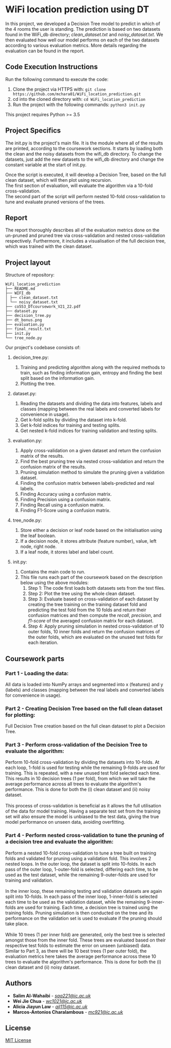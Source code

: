 # WiFi location prediction using DT
In this project, we developed a Decision Tree model to predict in which of the 4 rooms the user is standing.
The prediction is based on two datasets found in the WiFi_db directory; *clean_dataset.txt* and *noisy_dataset.txt*.
We then evaluated how well our model performs on each of the two datasets according to various
evaluation metrics. More details regarding the evaluation can be found in the report.


## Code Execution Instructions

Run the following command to execute the code:

1. Clone the project via HTTPS with: `git clone https://github.com/mchara01/WiFi_location_prediction.git` <br>
1. cd into the cloned directory with: `cd WiFi_location_prediction`  <br>
1. Run the project with the following commands: `python3 init.py` <br>

This project requires Python >= 3.5 <br>

## Project Specifics
The init.py is the project's main file. It is the module where all of the results are printed, according to the coursework sections. 
It starts by loading both the clean and the noisy datasets from the wifi_db directory. 
To change the datasets, just add the new datasets to the wifi_db directory and change the constant variable at the start of init.py.

Once the script is executed, it will develop a Decision Tree, based on the full clean dataset, which will then plot using recursion. <br>
The first section of evaluation, will evaluate the algorithm via a 10-fold cross-validation. <br>
The second part of the script will perform nested 10-fold cross-validation to tune and evaluate pruned versions of the trees.

## Report
The report thoroughly describes all of the evaluation metrics done on the un-pruned and pruned tree via cross-validation and nested cross-validation respectively. 
Furthermore, it includes a visualisation of the full decision tree, which was trained with the clean dataset. 

## Project layout
Structure of repository:
`````
WiFi_location_prediction
├── README.md
├── WIFI_db
│ ├── clean_dataset.txt
│ └── noisy_dataset.txt
├── co553_DTcoursework_V21_22.pdf
├── dataset.py
├── decision_tree.py
├── dt_bonus.png
├── evaluation.py
├── final_result.txt
├── init.py
└── tree_node.py
`````
Our project's codebase consists of:

1. decision_tree.py:
    1. Training and predicting algorithm along with the required methods to train, such as finding information gain, entropy and finding the best split based on the information gain.
    2. Plotting the tree. 
    
2. dataset.py:
   1. Reading the datasets and dividing the data into features, labels and classes (mapping between the real labels and converted labels for convenience in usage).
   2. Get k-fold splits by dividing the dataset into k-fold.
   3. Get k-fold indices for training and testing splits.
   4. Get nested k-fold indices for training validation and testing splits.
   
3. evaluation.py:
   1. Apply cross-validation on a given dataset and return the confusion matrix of the results.
   2. Find the best pruning tree via nested cross-validation and return the confusion matrix of the results.
   3. Pruning simulation method to simulate the pruning given a validation dataset.
   4. Finding the confusion matrix between labels-predicted and real labels.
   5. Finding Accuracy using a confusion matrix.
   6. Finding Precision using a confusion matrix.
   7. Finding Recall using a confusion matrix.
   8. Finding F1-Score using a confusion matrix.
   
4. tree_node.py:
   1. Store either a decision or leaf node based on the initialisation using the leaf boolean.
   2. If a decision node, it stores attribute (feature number), value, left node, right node. 
   3. If a leaf node, it stores label and label count.

5. init.py:   
   1. Contains the main code to run.
   2. This file runs each part of the coursework based on the description below using the above modules:
      1. Step 1: The code first loads both datasets sets from the text files. 
      2. Step 2: Plot the tree using the whole clean dataset. 
      3. Step 3: Evaluate based on cross-validation of each dataset by creating the tree training on the training dataset fold and predicting the test fold from the 10 folds and return their confusion matrices and then compute the *recall*, *precision*, and *f1-score* of the averaged confusion matrix for each dataset.
      4. Step 4: Apply pruning simulation in nested cross-validation of 10 outer folds, 10 inner folds and return the confusion matrices of the outer folds, which are evaluated on the unused test folds for each iteration.

## Coursework parts

### Part 1 - Loading the data:
All data is loaded into NumPy arrays and segmented into x (features) and y (labels) and classes (mapping between the real labels and converted labels for convenience in usage).

### Part 2 - Creating Decision Tree based on the full clean dataset for plotting:
Full Decision Tree creation based on the full clean dataset to plot a Decision Tree.

### Part 3 - Perform cross-validation of the Decision Tree to evaluate the algorithm:
Perform 10-fold cross-validation by dividing the datasets into 10-folds. At each loop, 1-fold is used for testing while the remaining 9-folds are used for training. This is repeated, with a new unused test fold selected each time. This results in 10 decision trees (1 per fold), from which we will take the average performance across all trees to evaluate the algorithm's performance. This is done for both the (i) clean dataset and (ii) noisy dataset. 
<br><br>
This process of cross-validation is beneficial as it allows the full utilisation of the data for model training.  Having a separate test set from the training set will also ensure the model is unbiased to the test data, giving the true model performance on unseen data, avoiding overfitting.

### Part 4 - Perform nested cross-validation to tune the pruning of a decision tree and evaluate the algorithm:
Perform a nested 10-fold cross-validation to tune a tree built on training folds and validated for pruning using a validation fold. This involves 2 nested loops. In the outer loop, the dataset is split into 10-folds. In each pass of the outer loop, 1-outer-fold is selected, differing each time, to be used as the test dataset, while the remaining 9-outer-folds are used for training and validation. 
<br><br>
In the inner loop, these remaining testing and validation datasets are again split into 10-folds. In each pass of the inner loop, 1-inner-fold is selected each time to be used as the validation dataset, while the remaining 9-inner-folds are used for training. Each time, a decision tree is trained using the training folds. Pruning simulation is then conducted on the tree and its performance on the validation set is used to evaluate if the pruning should take place. 
<br><br>
While 10 trees (1 per inner fold) are generated, only the best tree is selected amongst those from the inner fold. These trees are evaluated based on their respective test folds to estimate the error on unseen (unbiased) data. Similar to Part 3, as there will be 10 best trees (1 per outer fold), the evaluation metrics here takes the average performance across these 10 trees to evaluate the algorithm's performance. This is done for both the (i) clean dataset and (ii) noisy dataset.

## Authors

* **Salim Al-Wahaibi** - *saa221@ic.ac.uk*
* **Wei Jie Chua** - *wc1021@ic.ac.uk*
* **Alicia Jiayun Law** - *ajl115@ic.ac.uk*
* **Marcos-Antonios Charalambous** - *mc921@ic.ac.uk*

## License
[MIT License](https://choosealicense.com/licenses/mit/)
